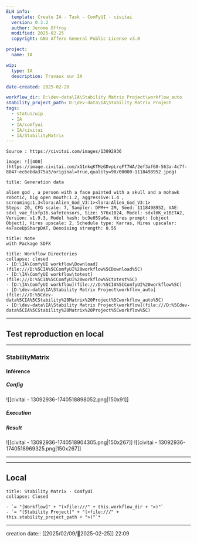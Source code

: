 ```yaml
---
ELN info:
  template: Create IA - Task - ComFyUI - civitai
  version: 0.3.2
  author: Jerome Offroy
  modified: 2025-02-25
  copyright: GNU Affero General Public License v3.0

project:
  name: IA

wip:
  type: IA
  description: Travaux sur IA

date-created: 2025-02-20

workflow_dir: D:\dev-data\IA\Stability Matrix Project\workflow_auto
stability_project_path: D:\dev-data\IA\Stability Matrix Project
tags:
  - status/wip
  - IA
  - IA/comfyui
  - IA/civitai
  - IA/StabilityMatrix
---
```

````ad-tip
Source : https://civitai.com/images/13092936

image: ![|400](https://image.civitai.com/xG1nkqKTMzGDvpLrqFT7WA/2ef3af60-563a-4c7f-8047-ec6ebda375a3/original=true,quality=90/00000-1118498952.jpeg)

````

````ad-quote
title: Generation data

alien god , a person with a face painted with a skull and a mohawk robotic, big open mouth:1.2, aggressive:1.4 , screaming:1.3<lora:Alien_God_V3:1><lora:Alien_God_V3:1>
Steps: 20, CFG scale: 7, Sampler: DPM++ 2M, Seed: 1118498952, VAE: sdxl_vae_fixfp16.safetensors, Size: 576x1024, Model: sdxlHK_v1BETA2, Version: v1.9.3, Model hash: bc9e059a6a, Hires prompt: [object Object], Hires upscale: 2, Schedule type: Karras, Hires upscaler: 4xFaceUpSharpDAT, Denoising strength: 0.55

````

````ad-note
title: Note
with Package SDFX

````
```ad-info
title: Workflow Directories
collapse: closed
- [D:\IA\ComfyUI workflow\Download](file:///D:%5CIA%5CComfyUI%20workflow%5CDownload%5C)
- [D:\IA\ComfyUI workflow\totest](file:///D:%5CIA%5CComfyUI%20workflow%5Ctotest%5C)
- [D:\IA\ComfyUI workflow](file:///D:%5CIA%5CComfyUI%20workflow%5C)
- [D:\dev-data\IA\Stability Matrix Project\workflow_auto](file:///D:%5Cdev-data%5CIA%5CStability%20Matrix%20Project%5Cworkflow_auto%5C)
- [D:\dev-data\IA\Stability Matrix Project\workflow](file:///D:%5Cdev-data%5CIA%5CStability%20Matrix%20Project%5Cworkflow%5C)
```



---

## Test reproduction en local

---
### StabilityMatrix

#### Inférence
##### Config
![[civitai - 13092936-1740518898052.png|150x91]]
##### Execution
##### Result
![[civitai - 13092936-1740518904305.png|150x267]]  ![[civitai - 13092936-1740518969325.png|150x267]]

---


---
## Local

```ad-tip
title: Stability Matrix - ComfyUI
collapse: Closed

- `= "[Workflow]" + "(<file:///" + this.workflow_dir + ">)"`
- `= "[Stability Project]" + "(<file:///" + this.stability_project_path + ">)"`*
```

---
creation date:: [[2025/02/09/📒2025-02-25]]  22:09


